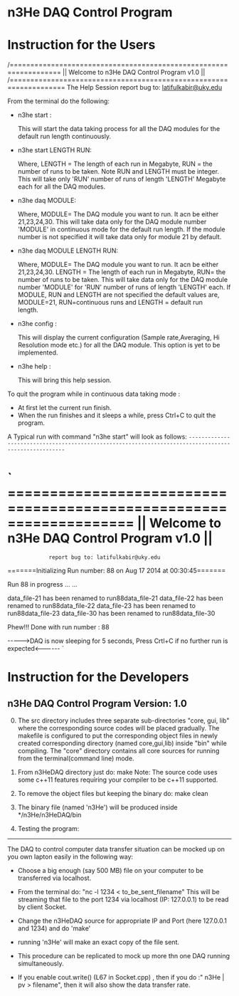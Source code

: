  n3He DAQ Control Program
===============================


Instruction for the Users
==================================


/==================================================================
||          Welcome to n3He DAQ Control Program v1.0             ||
/===================================================================
                       The Help Session
                report bug to: latifulkabir@uky.edu

From the terminal do the following:
 
* n3he start :

  This will start the data taking process for all the DAQ modules for the default run length continuously.

* n3he start LENGTH RUN: 

   Where, LENGTH = The length of each run in Megabyte, RUN = the number of runs to be taken. 
   Note RUN and LENGTH must be integer.
   This will take only 'RUN' number of runs of length 'LENGTH' Megabyte each for all the DAQ modules.


* n3he daq MODULE:

    Where, MODULE= The DAQ module you want to run. It acn be either 21,23,24,30.
    This will take data only for the DAQ module number 'MODULE' in continuous mode for the default run length.
    If the module number is not specified it will take data only for module 21 by default.       

* n3he daq MODULE LENGTH RUN:

    Where, MODULE= The DAQ module you want to run. It acn be either 21,23,24,30.
           LENGTH = The length of each run in Megabyte, RUN= the number of runs to be taken. 
    This will take data only for the DAQ module number 'MODULE' for 'RUN' number of runs of length 'LENGTH' each.
    If MODULE, RUN and LENGTH are not specified the default values are, MODULE=21, RUN=continuous runs and LENGTH = default run      
    length.       

* n3he config :

    This will display the current configuration (Sample rate,Averaging, Hi Resolution mode etc.) for all the DAQ module.
    This option is yet to be implemented.

* n3he help :
 
   This will bring this help session. 

To quit the program while in continuous data taking mode :
- At first let the current run finish.
- When the run finishes and it sleeps a while, press Ctrl+C to quit the program. 



A Typical run with command "n3he start" will look as follows:
`-----------------------------------------------------------------------------------------------------`


`  ===================================================================
   ||          Welcome to n3He DAQ Control Program v1.0             ||
   ===================================================================
                 report bug to: latifulkabir@uky.edu
  
=======Initializing Run number: 88 on Aug 17 2014 at 00:30:45=======

Run 88 in progress ... ... 

data_file-21 has been renamed to run88data_file-21
data_file-22 has been renamed to run88data_file-22
data_file-23 has been renamed to run88data_file-23
data_file-30 has been renamed to run88data_file-30

Phew!!! Done with run number : 88

----->DAQ is now sleeping for 5 seconds, Press Crtl+C if no further run is expected<------ `




Instruction for the Developers
=================================

n3He DAQ Control Program  Version: 1.0
---------------------------------------

 0. The src directory includes three separate sub-directories "core, gui, lib" where the corresponding source codes will be placed gradually.
The makefile is configured to put the corresponding object files in newly created corresponding directory (named core,gui,lib) inside "bin" while compiling. The "core" directory contains all core sources for running from the terminal(command line) mode.

 1. From n3HeDAQ directory just do: make
Note: The source code uses some c++11 features requiring your compiler to be c++11 supported.

 2. To remove the object files but keeping the binary do: make clean



 3. The binary file (named 'n3He') will be produced inside */n3He/n3HeDAQ/bin


 4. Testing the program:
-------------------------------
The DAQ to control computer data transfer situation can be mocked up on you own lapton easily in the following way:
 * Choose a big enough (say 500 MB) file on your computer to be transferred via localhost.
 * From the terminal do: "nc -l 1234 < to_be_sent_filename"
   This will be streaming that file to the port 1234 via localhost (IP: 127.0.0.1) to be read by client Socket.
 * Change the n3HeDAQ source for appropriate IP and Port (here 127.0.0.1 and 1234) and do 'make'
 * running 'n3He' will make an exact copy of the file sent.
 * This procedure can be replicated to mock up more thn one DAQ running simultaneously. 

 * If you enable cout.write() (L67 in Socket.cpp) , then if you do :" n3He | pv > filename", then it will also show the data transfer rate.


